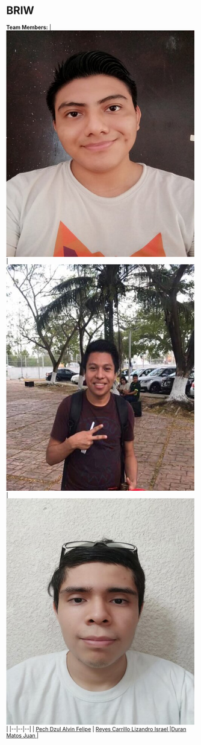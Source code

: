 # BRIW

**Team Members:**
|![Alvin](https://raw.githubusercontent.com/AlvinPech/BRIW/master/photos/alvin.jpg)|![Lizandro](https://raw.githubusercontent.com/AlvinPech/BRIW/master/photos/lizandro.jpg)|![Juan](https://raw.githubusercontent.com/AlvinPech/BRIW/master/photos/juan.jpg)|
|--|--|--|
|  <a href="https://github.com/AlvinPech">Pech Dzul Alvin Felipe</a> | <a href="https://github.com/LizandroReyesCarrillo">Reyes Carrillo Lizandro Israel </a> |<a href="https://github.com/">Duran Matos Juan </a>   |
